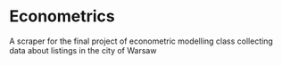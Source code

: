 # Econometrics
A scraper for the final project of econometric modelling class collecting data about listings in the city of Warsaw
